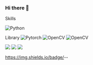 ### Hi there 👋


<!--
<img alt="OpenCV" src =""/>
-->

Skills

<img alt="Python" src ="https://img.shields.io/badge/python-3670A0?style=for-the-badge&logo=python&logoColor=ffdd54"/>



Library
<img alt="Pytorch" src ="https://img.shields.io/badge/PyTorch-%23EE4C2C.svg?style=for-the-badge&logo=PyTorch&logoColor=white"/>
<img alt="OpenCV" src ="https://img.shields.io/badge/opencv-%23white.svg?style=for-the-badge&logo=opencv&logoColor=white"/>
<img alt="OpenCV" src ="https://img.shields.io/badge/Matplotlib-%23ffffff.svg?style=for-the-badge&logo=Matplotlib&logoColor=black"/>



<img src="https://img.shields.io/badge/텍스트-컬러코드?style=원하는스타일&logo=아이콘이름&logoColor=white"/>

<img src="https://img.shields.io/badge/Python-000000?style=flat-square&logo=Python&logoColor=white"/>
<img src="https://img.shields.io/badge/Swift-F05138?style=flat-square&logo=Swift&logoColor=white"/>

https://img.shields.io/badge/<LABEL>-<MESSAGE>-<COLOR>

<!--
**Dohynghyng/Dohynghyng** is a ✨ _special_ ✨ repository because its `README.md` (this file) appears on your GitHub profile.

Here are some ideas to get you started:

- 🔭 I’m currently working on ...
- 🌱 I’m currently learning ...
- 👯 I’m looking to collaborate on ...
- 🤔 I’m looking for help with ...
- 💬 Ask me about ...
- 📫 How to reach me: ...
- 😄 Pronouns: ...
- ⚡ Fun fact: ...
-->
